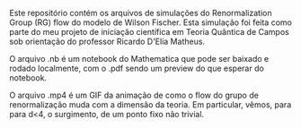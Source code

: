 Este repositório contém os arquivos de simulações do Renormalization Group (RG) flow do modelo de Wilson Fischer. Esta simulação foi feita como parte do meu projeto de iniciação científica em Teoria Quântica de Campos sob orientação do professor Ricardo D'Elia Matheus.

O arquivo .nb é um notebook do Mathematica que pode ser baixado e rodado localmente, com o .pdf sendo um preview do que esperar do notebook. 

O arquivo .mp4 é um GIF da animação de como o flow do grupo de renormalização muda com a dimensão da teoria. Em particular, vêmos, para para d<4, o surgimento, de um ponto fixo não trivial. 
